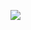 ![](http://www.plantuml.com/plantuml/proxy?cache=no&src=https://raw.githubusercontent.com/oleksandrblazhko/ai202-grebenik/ai202-grebenik-with_laboratory_work_7/2-SoftwareDesign/2.7-PlantUML/UML-UseCase.puml)